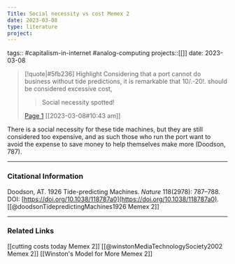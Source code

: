 ```yaml
---
Title: Social necessity vs cost Memex 2
date: 2023-03-08
type: literature
project:
---
```

tags:: #capitalism-in-internet #analog-computing 
projects::[[]]
date: 2023-03-08

> [!quote|#5fb236] Highlight
> Considering that a port cannot do business without tide predictions, it is remarkable that 10/.-20!. should be considered excessive cost,
>
>> Social necessity spotted!
>
> [Page 1](zotero://open-pdf/library/items/ZNS39N7H?page=1) [[2023-03-08#10:43 am]]

There is a social necessity for these tide machines, but they are still considered too expensive, and as such those who run the port want to avoid the expense to save money to help themselves make more (Doodson, 787).

---
### Citational Information

Doodson, AT. 1926 Tide-predicting Machines. _Nature_ 118(2978): 787–788. DOI: [https://doi.org/10.1038/118787a0](https://doi.org/10.1038/118787a0).
[[@doodsonTidepredictingMachines1926 Memex 2]]

---

### Related Links

[[cutting costs today Memex 2]]
[[@winstonMediaTechnologySociety2002 Memex 2]]
[[Winston's Model for More Memex 2]]